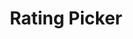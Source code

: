 ---
type: component
id: component.rating_picker
title: Rating Picker
component_type: input
description: |
  A star rating picker component that allows users to select a 1-5 star rating for meals during review submission. Shows interactive, tappable stars with optional half-star support.

properties:
  - name: initialRating
    type: number
    description: "Initial rating value (1-5)."
  - name: onRatingChange
    type: function
    description: "Handler called when rating changes."
  - name: size
    type: string
    description: "Size of the stars (small, medium, large)."
  - name: allowHalfStars
    type: boolean
    description: "Whether half-star ratings are allowed."
  - name: disabled
    type: boolean
    description: "Whether the rating picker is disabled."
  - name: starColor
    type: string
    description: "Color of the filled stars."
  - name: emptyStarColor
    type: string
    description: "Color of the unfilled stars."
  - name: style
    type: object
    description: "Custom styles for the rating picker container."

states:
  - state.default
  - state.selected
  - state.disabled

related:
  feature:
    - feature.meal_reviews
  event:
    - event.submit_detailed_feedback
  screen:
    - screen.meal_reviews_center
    - screen.dashboard
  component:
    - component.feedback_popup

design_system_reference: [design_system]
--- 